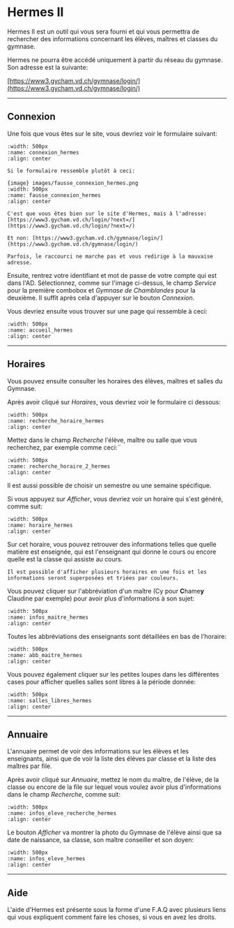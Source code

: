 # Hermes II

Hermes II est un outil qui vous sera fourni et qui vous permettra de rechercher des informations concernant les élèves, maîtres et classes du gymnase.

Hermes ne pourra être accédé uniquement à partir du réseau du gymnase. Son adresse est la suivante: 

[https://www3.gycham.vd.ch/gymnase/login/](https://www3.gycham.vd.ch/gymnase/login/)

---

## Connexion

Une fois que vous êtes sur le site, vous devriez voir le formulaire suivant:

```{image} images/connexion_hermes.png
:width: 500px
:name: connexion_hermes
:align: center
```

```{warning}
Si le formulaire ressemble plutôt à ceci:

{image} images/fausse_connexion_hermes.png
:width: 500px
:name: fausse_connexion_hermes
:align: center

C'est que vous êtes bien sur le site d'Hermes, mais à l'adresse: [https://www3.gycham.vd.ch/login/?next=/](https://www3.gycham.vd.ch/login/?next=/)

Et non: [https://www3.gycham.vd.ch/gymnase/login/](https://www3.gycham.vd.ch/gymnase/login/)

Parfois, le raccourci ne marche pas et vous redirige à la mauvaise adresse.
```

Ensuite, rentrez votre identifiant et mot de passe de votre compte qui est dans l'AD. Sélectionnez, comme sur l'image ci-dessus, le champ *Service* pour la première combobox et *Gymnase de Chamblandes* pour la deuxième. Il suffit après cela d'appuyer sur le bouton *Connexion*.

Vous devriez ensuite vous trouver sur une page qui ressemble à ceci:

```{image} images/accueil_hermes.png
:width: 500px
:name: accueil_hermes
:align: center
```

---

## Horaires

Vous pouvez ensuite consulter les horaires des élèves, maîtres et salles du Gymnase.

Après avoir cliqué sur *Horaires*, vous devriez voir le formulaire ci dessous:

```{image} images/recherche_horaire_hermes.png
:width: 500px
:name: recherche_horaire_hermes
:align: center
```


Mettez dans le champ *Recherche* l'élève, maître ou salle que vous recherchez, par exemple comme ceci:¨

```{image} images/recherche_horaire_2_hermes.png
:width: 500px
:name: recherche_horaire_2_hermes
:align: center
```

Il est aussi possible de choisir un semestre ou une semaine spécifique.

Si vous appuyez sur *Afficher*, vous devriez voir un horaire qui s'est généré, comme suit:

```{image} images/horaire_hermes.png
:width: 500px
:name: horaire_hermes
:align: center
```


Sur cet horaire, vous pouvez retrouver des informations telles que quelle matière est enseignée, qui est l'enseignant qui donne le cours ou encore quelle est la classe qui assiste au cours.

```{tip}
Il est possible d'afficher plusieurs horaires en une fois et les informations seront superposées et triées par couleurs.
```

Vous pouvez cliquer sur l'abbréviation d'un maître (Cy pour **C**hame**y** Claudine par exemple) pour avoir plus d'informations à son sujet:

```{image} images/infos_maitre_hermes.png
:width: 500px
:name: infos_maitre_hermes
:align: center
```

Toutes les abbréviations des enseignants sont détaillées en bas de l'horaire:

```{image} images/abb_maitre_hermes.png
:width: 500px
:name: abb_maitre_hermes
:align: center
```

Vous pouvez également cliquer sur les petites loupes dans les différentes cases pour afficher quelles salles sont libres à la période donnée:

```{image} images/salles_libres_hermes.png
:width: 500px
:name: salles_libres_hermes
:align: center
```

---

## Annuaire

L'annuaire permet de voir des informations sur les élèves et les enseignants, ainsi que de voir la liste des élèves par classe et la liste des maîtres par file.

Après avoir cliqué sur *Annuaire*, mettez le nom du maître, de l'élève, de la classe ou encore de la file sur lequel vous voulez avoir plus d'informations dans le champ *Recherche*, comme suit:

```{image} images/infos_eleve_recherche_hermes.png
:width: 500px
:name: infos_eleve_recherche_hermes
:align: center
```

Le bouton *Afficher* va montrer la photo du Gymnase de l'élève ainsi que sa date de naissance, sa classe, son maître conseiller et son doyen:

```{image} images/infos_eleve_hermes.png
:width: 500px
:name: infos_eleve_hermes
:align: center
```

---

## Aide

L'aide d'Hermes est présente sous la forme d'une F.A.Q avec plusieurs liens qui vous expliquent comment faire les choses, si vous en avez les droits.
